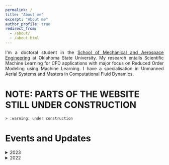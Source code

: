 ```yaml
---
permalink: /
title: "About me"
excerpt: "About me"
author_profile: true
redirect_from: 
  - /about/
  - /about.html
---
```


<div style="text-align: justify"> I'm a doctoral student in the <a href="https://ceat.okstate.edu/mae/">School of Mechanical and Aerospace Engineering</a> at Oklahoma State University. My research entails Scientific Machine Learning for CFD applications with major focus on Reduced Order Modeling using Machine Learning. I have a specialisation in Unmanned Aerial Systems and Masters in Computational Fluid Dynamics.</div>


**NOTE: PARTS OF THE WEBSITE STILL UNDER CONSTRUCTION**
======
    > :warning: under construction

Events and Updates
====== 



<details>
<summary>2023</summary>
<ul> <b>March 9, 2023 </b> : We successfully conduct an "Intro to Scientific Machine Learning" workshop as part of DataByte workshop series, Edmon Low library, OSU. 
![library](../files/library.jpg)
</ul>
<ul> <b>Feb 3, 2023 </b> : I'm awarded the Graduate Student Support scholarship from the School of Mechanical and Aerospace Engineering, Oklahoma State University.
</ul>
<ul> <b>Jan 27, 2023 </b> : I presented a talk at AIAA SciTech Forum 2023 at National Harbor, Maryland. 
</ul>
<ul> <b>Jan 8, 2023 </b> : I presented a talk in 15th Symposium on Urban Environment at the 103rd AMS Annual Meeting, Denver, Colorado.  
</ul>

</details>


<details>
  <summary>2022</summary>
    <ul> <b>Dec, 2022</b> : I complete my tenure as visiting researcher at the fabled <a href="https://www.parc.com/">Palo Alto Research Center </a> at Stanford Research Park, Palo Alto, California.
</ul>

  <ul> <b>Nov 21, 2022</b> : I was awarded J.Roy and Virginia Dorrough Distinguished Graduate Fellowship from <a href="https://ceat.okstate.edu/">College of Engineering Architecture and Technology</a>, Oklahoma State University.</ul>

    <ul> <b>Nov 13, 2022</b> : I successfully complete my level 1 high powered rocketry launch. Thank you, OSU Space Cowboys and <a href="https://www.kloudbusters.org/"> Kloudbusters. </a> </ul>

    <ul> <b>Aug, 2022</b> : I complete my internship as Scientific Machine Learning Researcher at <a href="https://www.parc.com/">Palo Alto Research Center </a>, Palo Alto, California. </ul>

</details>


